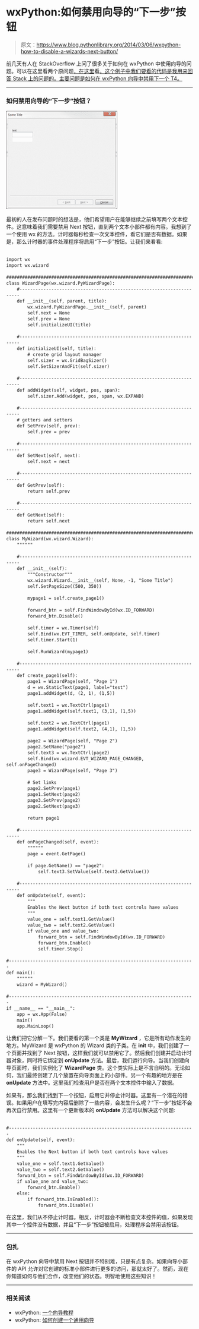 # wxPython:如何禁用向导的“下一步”按钮

> 原文：<https://www.blog.pythonlibrary.org/2014/03/06/wxpython-how-to-disable-a-wizards-next-button/>

前几天有人在 StackOverflow 上问了很多关于如何在 wxPython 中使用向导的问题。可以在这里看两个原问题[，在这里](http://stackoverflow.com/q/21763512/393194)看[。这个例子中我们要看的代码是我用来回答 Stack 上的问题的。主要问题是如何在 wxPython 向导中禁用下一个 T4。](http://stackoverflow.com/q/21766289/393194)

* * *

### 如何禁用向导的“下一步”按钮？

[![wxwizard](img/aad06bec358c38baa65dac420028585b.png)](https://www.blog.pythonlibrary.org/wp-content/uploads/2014/03/wxwizard.png)

最初的人在发布问题时的想法是，他们希望用户在能够继续之前填写两个文本控件。这意味着我们需要禁用 Next 按钮，直到两个文本小部件都有内容。我想到了一个使用 wx 的方法。计时器每秒检查一次文本控件，看它们是否有数据。如果是，那么计时器的事件处理程序将启用“下一步”按钮。让我们来看看:

```

import wx
import wx.wizard

########################################################################
class WizardPage(wx.wizard.PyWizardPage):
    #----------------------------------------------------------------------
    def __init__(self, parent, title):
        wx.wizard.PyWizardPage.__init__(self, parent)
        self.next = None
        self.prev = None
        self.initializeUI(title)

    #----------------------------------------------------------------------
    def initializeUI(self, title):      
        # create grid layout manager    
        self.sizer = wx.GridBagSizer()
        self.SetSizerAndFit(self.sizer)

    #----------------------------------------------------------------------
    def addWidget(self, widget, pos, span): 
        self.sizer.Add(widget, pos, span, wx.EXPAND)

    #----------------------------------------------------------------------
    # getters and setters 
    def SetPrev(self, prev):
        self.prev = prev

    #----------------------------------------------------------------------
    def SetNext(self, next):
        self.next = next

    #----------------------------------------------------------------------
    def GetPrev(self):
        return self.prev

    #----------------------------------------------------------------------
    def GetNext(self):
        return self.next

########################################################################
class MyWizard(wx.wizard.Wizard):
    """"""

    #----------------------------------------------------------------------
    def __init__(self):
        """Constructor"""
        wx.wizard.Wizard.__init__(self, None, -1, "Some Title")
        self.SetPageSize((500, 350))

        mypage1 = self.create_page1()

        forward_btn = self.FindWindowById(wx.ID_FORWARD) 
        forward_btn.Disable()

        self.timer = wx.Timer(self)
        self.Bind(wx.EVT_TIMER, self.onUpdate, self.timer)
        self.timer.Start(1)

        self.RunWizard(mypage1)

    #----------------------------------------------------------------------
    def create_page1(self):
        page1 = WizardPage(self, "Page 1")
        d = wx.StaticText(page1, label="test")
        page1.addWidget(d, (2, 1), (1,5))

        self.text1 = wx.TextCtrl(page1)
        page1.addWidget(self.text1, (3,1), (1,5))

        self.text2 = wx.TextCtrl(page1)
        page1.addWidget(self.text2, (4,1), (1,5))

        page2 = WizardPage(self, "Page 2")
        page2.SetName("page2")
        self.text3 = wx.TextCtrl(page2)
        self.Bind(wx.wizard.EVT_WIZARD_PAGE_CHANGED, self.onPageChanged)
        page3 = WizardPage(self, "Page 3")

        # Set links
        page2.SetPrev(page1)
        page1.SetNext(page2)
        page3.SetPrev(page2)
        page2.SetNext(page3)

        return page1

    #----------------------------------------------------------------------
    def onPageChanged(self, event):
        """"""
        page = event.GetPage()

        if page.GetName() == "page2":
            self.text3.SetValue(self.text2.GetValue())

    #----------------------------------------------------------------------
    def onUpdate(self, event):
        """
        Enables the Next button if both text controls have values
        """
        value_one = self.text1.GetValue()
        value_two = self.text2.GetValue()
        if value_one and value_two:
            forward_btn = self.FindWindowById(wx.ID_FORWARD) 
            forward_btn.Enable()
            self.timer.Stop()

#----------------------------------------------------------------------
def main():
    """"""
    wizard = MyWizard()

#----------------------------------------------------------------------
if __name__ == "__main__":
    app = wx.App(False)
    main()
    app.MainLoop()

```

让我们把它分解一下。我们要看的第一个类是 **MyWizard** ，它是所有动作发生的地方。MyWizard 是 wxPython 的 Wizard 类的子类。在 **__init__** 中，我们创建了一个页面并找到了 Next 按钮，这样我们就可以禁用它了。然后我们创建并启动计时器对象，同时将它绑定到 **onUpdate** 方法。最后，我们运行向导。当我们创建向导页面时，我们实例化了 **WizardPage** 类。这个类实际上是不言自明的。无论如何，我们最终创建了几个放置在向导页面上的小部件。另一个有趣的地方是在 **onUpdate** 方法中。这里我们检查用户是否在两个文本控件中输入了数据。

如果有，那么我们找到下一个按钮，启用它并停止计时器。这里有一个潜在的错误。如果用户在填写完内容后删除了一些内容，会发生什么呢？“下一步”按钮不会再次自行禁用。这里有一个更新版本的 **onUpdate** 方法可以解决这个问题:

```

#----------------------------------------------------------------------
def onUpdate(self, event):
    """
    Enables the Next button if both text controls have values
    """
    value_one = self.text1.GetValue()
    value_two = self.text2.GetValue()
    forward_btn = self.FindWindowById(wx.ID_FORWARD) 
    if value_one and value_two:
        forward_btn.Enable()
    else:
        if forward_btn.IsEnabled():
            forward_btn.Disable()

```

在这里，我们从不停止计时器。相反，计时器会不断检查文本控件的值，如果发现其中一个控件没有数据，并且“下一步”按钮被启用，处理程序会禁用该按钮。

* * *

### 包扎

在 wxPython 向导中禁用 Next 按钮并不特别难，只是有点复杂。如果向导小部件的 API 允许对它创建的标准小部件进行更多的访问，那就太好了。然而，现在你知道如何与他们合作，改变他们的状态。明智地使用这些知识！

* * *

### 相关阅读

*   wxPython: [一个向导教程](https://www.blog.pythonlibrary.org/2011/01/27/wxpython-a-wizard-tutorial/)
*   wxPython: [如何创建一个通用向导](https://www.blog.pythonlibrary.org/2012/07/12/wxpython-how-to-create-a-generic-wizard/)